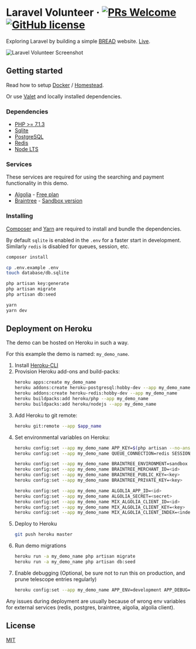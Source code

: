 # Laravel Volunteer &middot; [![PRs Welcome](https://img.shields.io/badge/PRs-welcome-brightgreen.svg?style=flat-square)](http://makeapullrequest.com) [![GitHub license](https://img.shields.io/badge/license-MIT-blue.svg?style=flat-square)](https://github.com/azdanov/laravel-volunteer-website/blob/master/LICENSE)

Exploring Laravel by building a simple [BREAD](http://paul-m-jones.com/archives/291) website. [Live](https://laravel-volunteer.herokuapp.com/).

![Laravel Volunteer Screenshot](https://user-images.githubusercontent.com/6123841/48793924-25d0ef00-ed01-11e8-8cb9-53f0b2f0aa43.png "Laravel Volunteer Screenshot")

## Getting started

Read how to setup [Docker](./docker/README.md) / [Homestead](https://laravel.com/docs/5.7/homestead).

Or use [Valet](https://github.com/laravel/valet) and locally installed dependencies.

### Dependencies

-   [PHP >= 7.1.3](https://laravel.com/docs/5.7#server-requirements)
-   [Sqlite](https://www.sqlite.org/index.html)
-   [PostgreSQL](https://www.postgresql.org/)
-   [Redis](https://redis.io/)
-   [Node LTS](https://nodejs.org/en/)

### Services

These services are required for using the searching and payment functionality in this demo.

-   [Algolia](https://www.algolia.com/) - [Free plan](https://www.algolia.com/users/sign_up/hacker)
-   [Braintree](https://www.braintreepayments.com/) - [Sandbox version](https://www.braintreepayments.com/sandbox)

### Installing

[Composer](https://getcomposer.org/) and [Yarn](https://yarnpkg.com/en/) are required to install and bundle the dependencies.

By default `sqlite` is enabled in the `.env` for a faster start in development.
Similarly `redis` is disabled for queues, session, etc.

```sh
composer install

cp .env.example .env
touch database/db.sqlite

php artisan key:generate
php artisan migrate
php artisan db:seed

yarn
yarn dev
```

## Deployment on Heroku

The demo can be hosted on Heroku in such a way.

For this example the demo is named: `my_demo_name`.

1. Install [Heroku-CLI](https://devcenter.heroku.com/articles/heroku-cli)
2. Provision Heroku add-ons and build-packs:
    ```sh
    heroku apps:create my_demo_name
    heroku addons:create heroku-postgresql:hobby-dev --app my_demo_name
    heroku addons:create heroku-redis:hobby-dev --app my_demo_name
    heroku buildpacks:add heroku/php --app my_demo_name
    heroku buildpacks:add heroku/nodejs --app my_demo_name
    ```
3. Add Heroku to git remote:
    ```sh
    heroku git:remote --app $app_name
    ```
4. Set environmental variables on Heroku:
    ```sh
    heroku config:set --app my_demo_name APP_KEY=$(php artisan --no-ansi key:generate --show)
    heroku config:set --app my_demo_name QUEUE_CONNECTION=redis SESSION_DRIVER=redis CACHE_DRIVER=redis SCOUT_QUEUE=true

    heroku config:set --app my_demo_name BRAINTREE_ENVIRONMENT=sandbox
    heroku config:set --app my_demo_name BRAINTREE_MERCHANT_ID=<id>
    heroku config:set --app my_demo_name BRAINTREE_PUBLIC_KEY=<key>
    heroku config:set --app my_demo_name BRAINTREE_PRIVATE_KEY=<key>
    
    heroku config:set --app my_demo_name ALGOLIA_APP_ID=<id>
    heroku config:set --app my_demo_name ALGOLIA_SECRET=<secret>
    heroku config:set --app my_demo_name MIX_ALGOLIA_CLIENT_ID=<id>
    heroku config:set --app my_demo_name MIX_ALGOLIA_CLIENT_KEY=<key>
    heroku config:set --app my_demo_name MIX_ALGOLIA_CLIENT_INDEX=<index>
    ```
5. Deploy to Heroku
    ```sh
    git push heroku master
    ```
6. Run demo migrations
    ```sh
    heroku run -a my_demo_name php artisan migrate
    heroku run -a my_demo_name php artisan db:seed
    ```
7. Enable debugging (Optional, be sure not to run this on production, and prune telescope entries regularly)
    ```sh
    heroku config:set --app my_demo_name APP_ENV=development APP_DEBUG=true APP_LOG_LEVEL=debug TELESCOPE_ENABLED=true
    ```

Any issues during deployment are usually because of wrong env variables for external services (redis, postgres, braintree, algolia, algolia client).

## License

[MIT](./LICENSE)
